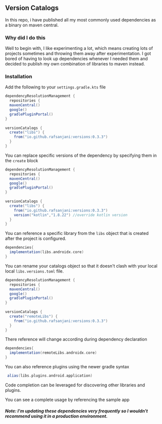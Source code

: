 
## Version Catalogs
In this repo, i have published all my most commonly used dependencies as a binary on maven central. 

### Why did I do this
Well to begin with, I like experimenting a lot, which means creating lots of projects sometimes and throwing them away after experimentation.  I got bored of having to look up dependencies whenever I needed them and decided to publish my own combination of libraries to maven instead. 

### Installation
Add the following to your `settings.gradle.kts` file

```gradle
dependencyResolutionManagement {  
  repositories {  
  mavenCentral()  
  google()  
  gradlePluginPortal()  
}  
  
versionCatalogs {  
  create("libs") {  
    from("io.github.rafsanjani:versions:0.3.3")
  }  
}
```

You can replace specific versions of the dependency by specifying them in the `create` block

```gradle
dependencyResolutionManagement {  
  repositories {  
  mavenCentral()  
  google()  
  gradlePluginPortal()  
}  
  
versionCatalogs {  
  create("libs") {  
    from("io.github.rafsanjani:versions:0.3.3")
    version("kotlin","1.8.22") //override kotlin version
  }  
}  
```

You can reference a specific library from the `libs` object that is created after the project is configured. 

```gradle
dependencies{
  implementation(libs.androidx.core)
}
```

You can rename your catalogs object so that it doesn't clash with your local local `libs.versions.toml` file. 

```gradle
dependencyResolutionManagement {  
  repositories {  
  mavenCentral()  
  google()  
  gradlePluginPortal()  
}  
  
versionCatalogs {  
  create("remoteLibs") {  
    from("io.github.rafsanjani:versions:0.3.3")
  }  
}  
```

There reference will change according during dependency declaration
```gradle
dependencies{
  implementation(remoteLibs.androidx.core)
}
```


You can also reference plugins using the newer gradle syntax

```gradle
 alias(libs.plugins.android.application)
```

Code completion can be leveraged for discovering other libraries and plugins. 


You can see a complete usage by referencing the sample app


##### Note: I'm updating these dependencies very frequently so I wouldn't recommend using it in a production environment. 
